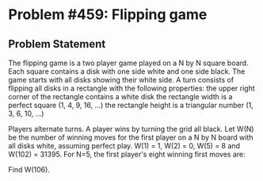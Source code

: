 # Problem #459: Flipping game 

## Problem Statement 

The flipping game is a two player game played on a N by N square board.
Each square contains a disk with one side white and one side black.
The game starts with all disks showing their white side.
A turn consists of flipping all disks in a rectangle with the following properties:
the upper right corner of the rectangle contains a white disk
the rectangle width is a perfect square (1, 4, 9, 16, ...)
the rectangle height is a triangular number (1, 3, 6, 10, ...)

Players alternate turns. A player wins by turning the grid all black.
Let W(N) be the number of winning moves for the first player on a N by N board with all disks white, assuming perfect play.
W(1) = 1, W(2) = 0, W(5) = 8 and W(102) = 31395.
For N=5, the first player's eight winning first moves are:

Find W(106).
